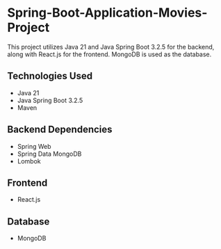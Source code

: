 # Spring-Boot-Application-Movies-Project


This project utilizes Java 21 and Java Spring Boot 3.2.5 for the backend, along with React.js for the frontend. MongoDB is used as the database. 

## Technologies Used
- Java 21
- Java Spring Boot 3.2.5
- Maven

## Backend Dependencies
- Spring Web
- Spring Data MongoDB
- Lombok

## Frontend
- React.js

## Database
- MongoDB
